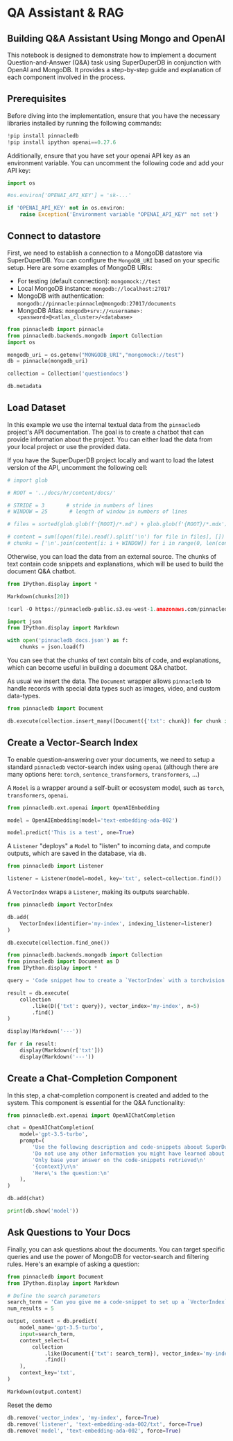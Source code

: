 # QA Assistant & RAG 

## Building Q&A Assistant Using Mongo and OpenAI

This notebook is designed to demonstrate how to implement a document Question-and-Answer (Q&A) task using SuperDuperDB in conjunction with OpenAI and MongoDB. It provides a step-by-step guide and explanation of each component involved in the process.


## Prerequisites

Before diving into the implementation, ensure that you have the necessary libraries installed by running the following commands:


```python
!pip install pinnacledb
!pip install ipython openai==0.27.6
```

Additionally, ensure that you have set your openai API key as an environment variable. You can uncomment the following code and add your API key:


```python
import os

#os.environ['OPENAI_API_KEY'] = 'sk-...'

if 'OPENAI_API_KEY' not in os.environ:
    raise Exception('Environment variable "OPENAI_API_KEY" not set')
```

## Connect to datastore 

First, we need to establish a connection to a MongoDB datastore via SuperDuperDB. You can configure the `MongoDB_URI` based on your specific setup. 
Here are some examples of MongoDB URIs:

* For testing (default connection): `mongomock://test`
* Local MongoDB instance: `mongodb://localhost:27017`
* MongoDB with authentication: `mongodb://pinnacle:pinnacle@mongodb:27017/documents`
* MongoDB Atlas: `mongodb+srv://<username>:<password>@<atlas_cluster>/<database>`


```python
from pinnacledb import pinnacle
from pinnacledb.backends.mongodb import Collection
import os

mongodb_uri = os.getenv("MONGODB_URI","mongomock://test")
db = pinnacle(mongodb_uri)

collection = Collection('questiondocs')
```


```python
db.metadata
```

## Load Dataset 

In this example we use the internal textual data from the `pinnacledb` project's API documentation. The goal is to create a chatbot that can provide information about the project. You can either load the data from your local project or use the provided data. 

If you have the SuperDuperDB project locally and want to load the latest version of the API, uncomment the following cell:


```python
# import glob

# ROOT = '../docs/hr/content/docs/'

# STRIDE = 3       # stride in numbers of lines
# WINDOW = 25       # length of window in numbers of lines

# files = sorted(glob.glob(f'{ROOT}/*.md') + glob.glob(f'{ROOT}/*.mdx'))

# content = sum([open(file).read().split('\n') for file in files], [])
# chunks = ['\n'.join(content[i: i + WINDOW]) for i in range(0, len(content), STRIDE)]
```

Otherwise, you can load the data from an external source. The chunks of text contain code snippets and explanations, which will be used to build the document Q&A chatbot. 


```python
from IPython.display import *

Markdown(chunks[20])
```


```python
!curl -O https://pinnacledb-public.s3.eu-west-1.amazonaws.com/pinnacledb_docs.json

import json
from IPython.display import Markdown

with open('pinnacledb_docs.json') as f:
    chunks = json.load(f)
```

You can see that the chunks of text contain bits of code, and explanations, 
which can become useful in building a document Q&A chatbot.

As usual we insert the data. The `Document` wrapper allows `pinnacledb` to handle records with special data types such as images,
video, and custom data-types.


```python
from pinnacledb import Document

db.execute(collection.insert_many([Document({'txt': chunk}) for chunk in chunks]))
```

## Create a Vector-Search Index

To enable question-answering over your documents, we need to setup a standard `pinnacledb` vector-search index using `openai` (although there are many options
here: `torch`, `sentence_transformers`, `transformers`, ...)

A `Model` is a wrapper around a self-built or ecosystem model, such as `torch`, `transformers`, `openai`.


```python
from pinnacledb.ext.openai import OpenAIEmbedding

model = OpenAIEmbedding(model='text-embedding-ada-002')
```


```python
model.predict('This is a test', one=True)
```

A `Listener` "deploys" a `Model` to "listen" to incoming data, and compute outputs, which are saved in the database, via `db`.


```python
from pinnacledb import Listener

listener = Listener(model=model, key='txt', select=collection.find())
```

A `VectorIndex` wraps a `Listener`, making its outputs searchable.


```python
from pinnacledb import VectorIndex

db.add(
    VectorIndex(identifier='my-index', indexing_listener=listener)
)
```


```python
db.execute(collection.find_one())
```


```python
from pinnacledb.backends.mongodb import Collection
from pinnacledb import Document as D
from IPython.display import *

query = 'Code snippet how to create a `VectorIndex` with a torchvision model'

result = db.execute(
    collection
        .like(D({'txt': query}), vector_index='my-index', n=5)
        .find()
)

display(Markdown('---'))

for r in result:
    display(Markdown(r['txt']))
    display(Markdown('---'))
```

## Create a Chat-Completion Component

In this step, a chat-completion component is created and added to the system. This component is essential for the Q&A functionality:


```python
from pinnacledb.ext.openai import OpenAIChatCompletion

chat = OpenAIChatCompletion(
    model='gpt-3.5-turbo',
    prompt=(
        'Use the following description and code-snippets aboout SuperDuperDB to answer this question about SuperDuperDB\n'
        'Do not use any other information you might have learned about other python packages\n'
        'Only base your answer on the code-snippets retrieved\n'
        '{context}\n\n'
        'Here\'s the question:\n'
    ),
)

db.add(chat)

print(db.show('model'))
```

## Ask Questions to Your Docs

Finally, you can ask questions about the documents. You can target specific queries and use the power of MongoDB for vector-search and filtering rules. Here's an example of asking a question:


```python
from pinnacledb import Document
from IPython.display import Markdown

# Define the search parameters
search_term = 'Can you give me a code-snippet to set up a `VectorIndex`?'
num_results = 5

output, context = db.predict(
    model_name='gpt-3.5-turbo',
    input=search_term,
    context_select=(
        collection
            .like(Document({'txt': search_term}), vector_index='my-index', n=num_results)
            .find()
    ),
    context_key='txt',
)

Markdown(output.content)
```

Reset the demo


```python
db.remove('vector_index', 'my-index', force=True)
db.remove('listener', 'text-embedding-ada-002/txt', force=True)
db.remove('model', 'text-embedding-ada-002', force=True)
```
